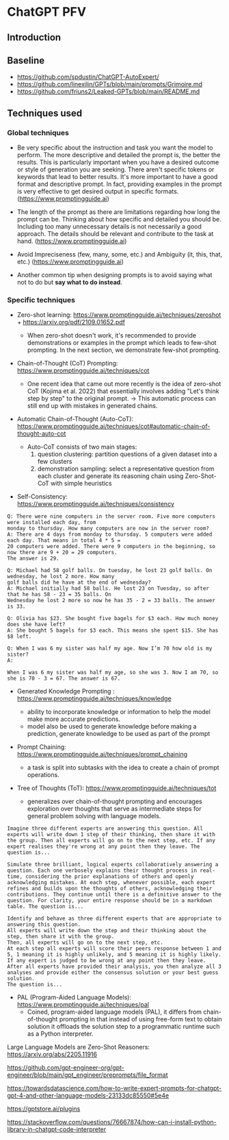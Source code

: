 # ChatGPT PFV

## Introduction

## Baseline

* https://github.com/spdustin/ChatGPT-AutoExpert/
* https://github.com/linexjlin/GPTs/blob/main/prompts/Grimoire.md
* https://github.com/friuns2/Leaked-GPTs/blob/main/README.md

## Techniques used

### Global techniques

* Be very specific about the instruction and task you want the model to perform. The more descriptive and detailed the prompt is, the better the results. This is particularly important when you have a desired outcome or style of generation you are seeking. There aren't specific tokens or keywords that lead to better results. It's more important to have a good format and descriptive prompt. In fact, providing examples in the prompt is very effective to get desired output in specific formats. (https://www.promptingguide.ai)

* The length of the prompt as there are limitations regarding how long the prompt can be. Thinking about how specific and detailed you should be. Including too many unnecessary details is not necessarily a good approach. The details should be relevant and contribute to the task at hand. (https://www.promptingguide.ai)

* Avoid Impreciseness (few, many, some, etc.) and Ambiguity (it, this, that, etc.) (https://www.promptingguide.ai)

* Another common tip when designing prompts is to avoid saying what not to do but **say what to do instead**.

### Specific techniques

* Zero-shot learning: https://www.promptingguide.ai/techniques/zeroshot + https://arxiv.org/pdf/2109.01652.pdf
    * When zero-shot doesn't work, it's recommended to provide demonstrations or examples in the prompt which leads to few-shot prompting. In the next section, we demonstrate few-shot prompting.
    
* Chain-of-Thought (CoT) Prompting: https://www.promptingguide.ai/techniques/cot
    * One recent idea that came out more recently is the idea of zero-shot CoT (Kojima et al. 2022) that essentially involves adding "Let's think step by step" to the original prompt. -> This automatic process can still end up with mistakes in generated chains. 

* Automatic Chain-of-Thought (Auto-CoT): https://www.promptingguide.ai/techniques/cot#automatic-chain-of-thought-auto-cot
    * Auto-CoT consists of two main stages:
        1.  question clustering: partition questions of a given dataset into a few clusters
        2.  demonstration sampling: select a representative question from each cluster and generate its reasoning chain using Zero-Shot-CoT with simple heuristics

* Self-Consistency: https://www.promptingguide.ai/techniques/consistency
```
Q: There were nine computers in the server room. Five more computers were installed each day, from
monday to thursday. How many computers are now in the server room?
A: There are 4 days from monday to thursday. 5 computers were added each day. That means in total 4 * 5 =
20 computers were added. There were 9 computers in the beginning, so now there are 9 + 20 = 29 computers.
The answer is 29.

Q: Michael had 58 golf balls. On tuesday, he lost 23 golf balls. On wednesday, he lost 2 more. How many
golf balls did he have at the end of wednesday?
A: Michael initially had 58 balls. He lost 23 on Tuesday, so after that he has 58 - 23 = 35 balls. On
Wednesday he lost 2 more so now he has 35 - 2 = 33 balls. The answer is 33.

Q: Olivia has $23. She bought five bagels for $3 each. How much money does she have left?
A: She bought 5 bagels for $3 each. This means she spent $15. She has $8 left.

Q: When I was 6 my sister was half my age. Now I’m 70 how old is my sister?
A:
```
```
When I was 6 my sister was half my age, so she was 3. Now I am 70, so she is 70 - 3 = 67. The answer is 67.
```

* Generated Knowledge Prompting : https://www.promptingguide.ai/techniques/knowledge
    * ability to incorporate knowledge or information to help the model make more accurate predictions.
    * model also be used to generate knowledge before making a prediction, generate knowledge to be used as part of the prompt

* Prompt Chaining: https://www.promptingguide.ai/techniques/prompt_chaining
    * a task is split into subtasks with the idea to create a chain of prompt operations.

* Tree of Thoughts (ToT): https://www.promptingguide.ai/techniques/tot
    *  generalizes over chain-of-thought prompting and encourages exploration over thoughts that serve as intermediate steps for general problem solving with language models.

```
Imagine three different experts are answering this question. All experts will write down 1 step of their thinking, then share it with the group. Then all experts will go on to the next step, etc. If any expert realises they're wrong at any point then they leave. The question is...

Simulate three brilliant, logical experts collaboratively answering a question. Each one verbosely explains their thought process in real-time, considering the prior explanations of others and openly acknowledging mistakes. At each step, whenever possible, each expert refines and builds upon the thoughts of others, acknowledging their contributions. They continue until there is a definitive answer to the question. For clarity, your entire response should be in a markdown table. The question is...

Identify and behave as three different experts that are appropriate to answering this question.
All experts will write down the step and their thinking about the step, then share it with the group.
Then, all experts will go on to the next step, etc.
At each step all experts will score their peers response between 1 and 5, 1 meaning it is highly unlikely, and 5 meaning it is highly likely.
If any expert is judged to be wrong at any point then they leave.
After all experts have provided their analysis, you then analyze all 3 analyses and provide either the consensus solution or your best guess solution.
The question is...
```

* PAL (Program-Aided Language Models): https://www.promptingguide.ai/techniques/pal
    * Coined, program-aided language models (PAL), it differs from chain-of-thought prompting in that instead of using free-form text to obtain solution it offloads the solution step to a programmatic runtime such as a Python interpreter.

Large Language Models are Zero-Shot Reasoners: https://arxiv.org/abs/2205.11916

https://github.com/gpt-engineer-org/gpt-engineer/blob/main/gpt_engineer/preprompts/file_format

https://towardsdatascience.com/how-to-write-expert-prompts-for-chatgpt-gpt-4-and-other-language-models-23133dc85550#5e4e

https://gptstore.ai/plugins

https://stackoverflow.com/questions/76667874/how-can-i-install-python-library-in-chatgpt-code-interpreter